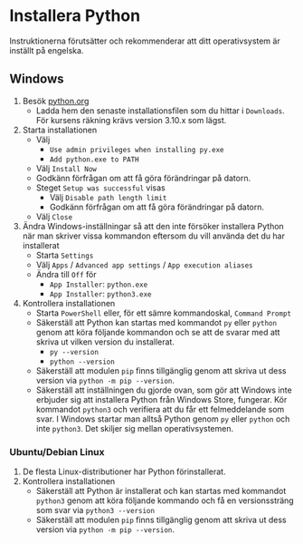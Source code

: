 # Installera Python

Instruktionerna förutsätter och rekommenderar att ditt operativsystem är inställt på engelska.

## Windows

1. Besök [python.org](https://www.python.org/)
    - Ladda hem den senaste installationsfilen som du hittar i `Downloads`. För kursens räkning krävs version 3.10.x som lägst.
2. Starta installationen
    - Välj
        - `Use admin privileges when installing py.exe`
        - `Add python.exe to PATH`
    - Välj `Install Now`
    - Godkänn förfrågan om att få göra förändringar på datorn.
    - Steget `Setup was successful` visas
        - Välj `Disable path length limit`
        - Godkänn förfrågan om att få göra förändringar på datorn.
    - Välj `Close`
3. Ändra Windows-inställningar så att den inte försöker installera Python när man skriver vissa kommandon eftersom du vill använda det du har installerat
    - Starta `Settings`
    - Välj `Apps` / `Advanced app settings` / `App execution aliases`
    - Ändra till `Off` för
        - `App Installer`: `python.exe`
        - `App Installer`: `python3.exe`
4. Kontrollera installationen
    - Starta `PowerShell` eller, för ett sämre kommandoskal, `Command Prompt`
    - Säkerställ att Python kan startas med kommandot `py` eller `python` genom att köra följande kommandon och se att de svarar med att skriva ut vilken version du installerat.
        - `py --version`
        - `python --version`
    - Säkerställ att modulen `pip` finns tillgänglig genom att skriva ut dess version via `python -m pip --version`.
    - Säkerställ att inställningen du gjorde ovan, som gör att Windows inte erbjuder sig att installera Python från Windows Store, fungerar. Kör kommandot `python3` och verifiera att du får ett felmeddelande som svar. I Windows startar man alltså Python genom `py` eller `python` och inte `python3`. Det skiljer sig mellan operativsystemen.

### Ubuntu/Debian Linux

1. De flesta Linux-distributioner har Python förinstallerat.
2. Kontrollera installationen
   - Säkerställ att Python är installerat och kan startas med kommandot `python3` genom att köra följande kommando och få en versionssträng som svar via `python3 --version`
   - Säkerställ att modulen `pip` finns tillgänglig genom att skriva ut dess version via `python -m pip --version`.
